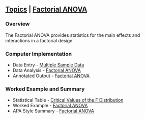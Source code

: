 ## [Topics](../Topics) | [Factorial ANOVA](../Topics/factorial.md)

### Overview

The Factorial ANOVA provides statistics for the main effects and interactions in a factorial design. 

### Computer Implementation

- Data Entry - [Multiple Sample Data](../jamovi/data-entry/multiplesampledata.md)
- Data Analysis - [Factorial ANOVA](../jamovi/data-analysis/factorial.md)
- Annotated Output - [Factorial ANOVA](../jamovi/annotated-output/factorial.md)

### Worked Example and Summary

- Statistical Table - [Critical Values of the F Distribution](../Calculations/statistical-tables/F.md)
- Worked Example - [Factorial ANOVA](../Calculations/worked-examples/factorial.md)
- APA Style Summary - [Factorial ANOVA](../Summaries/summarized-examples/factorial.md)

